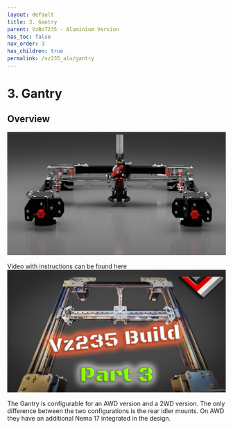 ```yaml
---
layout: default
title: 3. Gantry
parent: VzBoT235 - Aluminium Version
has_toc: false
nav_order: 3
has_children: true
permalink: /vz235_alu/gantry
---
```


# 3. Gantry

## Overview

![Overview](../assets/images/manual/vz235_alu/gantry/overview.png)
<br/>

Video with instructions can be found here [<img src="../assets/images/manual/vz235_alu/gantry/Gantry-video.jpg">](https://youtu.be/lP59PClF_PU/)


The Gantry is configurable for an AWD version and a 2WD version. The only difference between the two configurations is the rear idler mounts. On AWD they have an additional Nema 17 integrated in the design.
